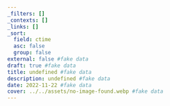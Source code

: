 ```yaml
---
_filters: []
_contexts: []
_links: []
_sort:
  field: ctime
  asc: false
  group: false
external: false #fake data
draft: true #fake data
title: undefined #fake data
description: undefined #fake data
date: 2022-11-22 #fake data
cover: ../../assets/no-image-found.webp #fake data
---
```


